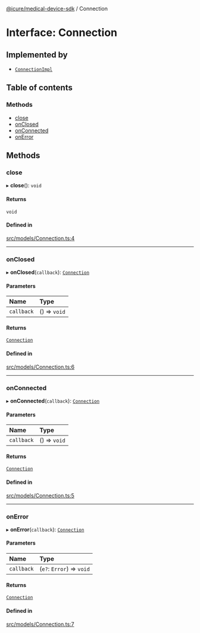 [@icure/medical-device-sdk](../modules) / Connection

# Interface: Connection

## Implemented by

- [`ConnectionImpl`](../classes/ConnectionImpl)

## Table of contents

### Methods

- [close](Connection#close)
- [onClosed](Connection#onclosed)
- [onConnected](Connection#onconnected)
- [onError](Connection#onerror)

## Methods

### close

▸ **close**(): `void`

#### Returns

`void`

#### Defined in

[src/models/Connection.ts:4](https://github.com/icure/icure-medical-device-js-sdk/blob/a61f48e/src/models/Connection.ts#L4)

___

### onClosed

▸ **onClosed**(`callback`): [`Connection`](Connection)

#### Parameters

| Name | Type |
| :------ | :------ |
| `callback` | () => `void` |

#### Returns

[`Connection`](Connection)

#### Defined in

[src/models/Connection.ts:6](https://github.com/icure/icure-medical-device-js-sdk/blob/a61f48e/src/models/Connection.ts#L6)

___

### onConnected

▸ **onConnected**(`callback`): [`Connection`](Connection)

#### Parameters

| Name | Type |
| :------ | :------ |
| `callback` | () => `void` |

#### Returns

[`Connection`](Connection)

#### Defined in

[src/models/Connection.ts:5](https://github.com/icure/icure-medical-device-js-sdk/blob/a61f48e/src/models/Connection.ts#L5)

___

### onError

▸ **onError**(`callback`): [`Connection`](Connection)

#### Parameters

| Name | Type |
| :------ | :------ |
| `callback` | (`e?`: `Error`) => `void` |

#### Returns

[`Connection`](Connection)

#### Defined in

[src/models/Connection.ts:7](https://github.com/icure/icure-medical-device-js-sdk/blob/a61f48e/src/models/Connection.ts#L7)
